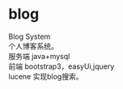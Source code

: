 # blog
Blog System  <br>
个人博客系统。<br>
服务端 java+mysql<br>
前端   bootstrap3，easyUi,jquery<br>
lucene 实现blog搜索。<br>



